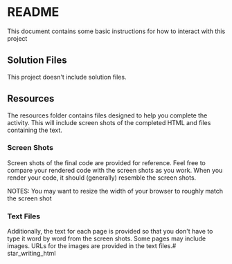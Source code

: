 # README

This document contains some basic instructions for how to interact with this project

## Solution Files
This project doesn't include solution files.

## Resources
The resources folder contains files designed to help you complete the activity. This will include screen shots of the completed HTML and files containing the text.

### Screen Shots
Screen shots of the final code are provided for reference. Feel free to compare your rendered code with the screen shots as you work. When you render your code, it should (generally) resemble the screen shots.

NOTES: You may want to resize the width of your browser to roughly match the screen shot

### Text Files
Additionally, the text for each page is provided so that you don't have to type it word by word from the screen shots. Some pages may include images. URLs for the images are provided in the text files.# star_writing_html
